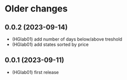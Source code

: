 # Older changes
## 0.0.2 (2023-09-14)
* (HGlab01) add number of days below/above treshold
* (HGlab01) add states sorted by price

## 0.0.1 (2023-09-11)
* (HGlab01) first release
